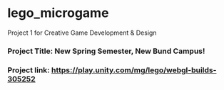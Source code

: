 # lego_microgame
 Project 1 for Creative Game Development & Design

### Project Title: New Spring Semester, New Bund Campus!
### Project link: https://play.unity.com/mg/lego/webgl-builds-305252
